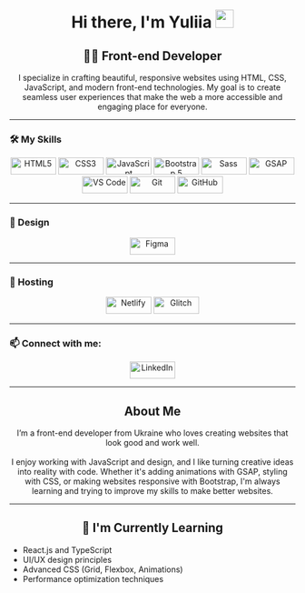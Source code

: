 <h1 align="center">Hi there, I'm Yuliia <img src="https://github.com/blackcater/blackcater/raw/main/images/Hi.gif" height="32" /></h1>
<h2 align="center">👩‍💻 Front-end Developer</h2>

<p align="center">
  I specialize in crafting beautiful, responsive websites using HTML, CSS, JavaScript, and modern front-end technologies. My goal is to create seamless user experiences that make the web a more accessible and engaging place for everyone.
</p>

---

<h3 align="start">🛠️ My Skills</h3>

<p align="center">
  <img src="https://img.shields.io/badge/HTML5-E34F26?style=flat-square&logo=html5&logoColor=white" alt="HTML5" width="80" height="30" />
  <img src="https://img.shields.io/badge/CSS3-1572B6?style=flat-square&logo=css3&logoColor=white" alt="CSS3" width="80" height="30" />
  <img src="https://img.shields.io/badge/JavaScript-F7DF1E?style=flat-square&logo=javascript&logoColor=black" alt="JavaScript" width="80" height="30" />
  <img src="https://img.shields.io/badge/Bootstrap-7952B3?style=flat-square&logo=bootstrap&logoColor=white" alt="Bootstrap 5" width="80" height="30" />
  <img src="https://img.shields.io/badge/Sass-CC6699?style=flat-square&logo=sass&logoColor=white" alt="Sass" width="80" height="30" />
  <img src="https://img.shields.io/badge/GSAP-88CE02?style=flat-square&logo=greensock&logoColor=white" alt="GSAP" width="80" height="30" />
  <img src="https://img.shields.io/badge/VS%20Code-007ACC?style=flat-square&logo=visualstudiocode&logoColor=white" alt="VS Code" width="80" height="30" />
  <img src="https://img.shields.io/badge/Git-F05032?style=flat-square&logo=git&logoColor=white" alt="Git" width="80" height="30" />
  <img src="https://img.shields.io/badge/GitHub-181717?style=flat-square&logo=github&logoColor=white" alt="GitHub" width="80" height="30" />
</p>

---

<h3 align="start">🎨 Design</h3>

<p align="center">
  <img src="https://img.shields.io/badge/Figma-F24E1E?style=flat-square&logo=figma&logoColor=white" alt="Figma" width="80" height="30" />
</p>

---

<h3 align="start">🚀 Hosting</h3>

<p align="center">
  <img src="https://img.shields.io/badge/Netlify-00C7B7?style=flat-square&logo=netlify&logoColor=white" alt="Netlify" width="80" height="30" />
  <img src="https://img.shields.io/badge/Glitch-FC4F44?style=flat-square&logo=glitch&logoColor=white" alt="Glitch" width="80" height="30" />
</p>

---

<h3 align="start">📫 Connect with me:</h3>

<p align="center">
  <a href="https://www.linkedin.com/in/yuliia-koshelieva-2b280730b/" target="_blank">
    <img src="https://img.shields.io/badge/LinkedIn-0077B5?style=flat-square&logo=linkedin&logoColor=white" alt="LinkedIn" width="80" height="30" />
  </a>
</p>

---

<h2 align="center">About Me</h2>

<p align="center">
  I’m a front-end developer from Ukraine who loves creating websites that look good and work well. 
  <br><br>
  I enjoy working with JavaScript and design, and I like turning creative ideas into reality with code. Whether it's adding animations with GSAP, styling with CSS, or making websites responsive with Bootstrap, I'm always learning and trying to improve my skills to make better websites.
</p>

---

<h2 align="center">🌱 I'm Currently Learning</h2>
<ul>
  <li>React.js and TypeScript</li>
  <li>UI/UX design principles</li>
  <li>Advanced CSS (Grid, Flexbox, Animations)</li>
  <li>Performance optimization techniques</li>
</ul>

